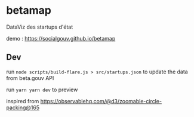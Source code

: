 # betamap

DataViz des startups d'état

demo : https://socialgouv.github.io/betamap

## Dev

run `node scripts/build-flare.js > src/startups.json` to update the data from beta.gouv API

run `yarn yarn dev` to preview

inspired from https://observablehq.com/@d3/zoomable-circle-packing@165


